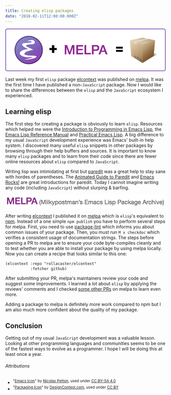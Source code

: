 ```yaml
---
title: Creating elisp packages
date: "2018-02-11T12:00:00.000Z"
---
```

![intro](./intro.png)

Last week my first `elisp` package [elcontext](https://sojka.tech/elcontext) was
published on [melpa](https://melpa.org/#/elcontext). It was the first time I
have published a non-`JavaScript` package. Now I would like to share the
differences between the `elisp` and the `JavaScript` ecosystem I experienced.


## Learning elisp

The first step for creating a package is obviously to learn `elisp`. Resources
which helped me were the [Introduction to Programming in Emacs
Lisp](https://www.gnu.org/software/emacs/manual/html_node/eintr/index.html), the
[Emacs Lisp Reference
Manual](https://www.gnu.org/software/emacs/manual/html_node/elisp/index.html)
and [Practical Emacs Lisp](http://ergoemacs.org/emacs/elisp.html). A big
difference to my usual `JavaScript` development experience was Emacs' built-in
help system. I discovered many useful `elisp` snippets in other packages by
browsing through their help buffers and sources. It is important to know many
`elisp` packages and to learn from their code since there are fewer online
resources about `elisp` compared to `JavaScript`.

Writing lisp was intimidating at first but
[paredit](https://melpa.org/#/paredit) was a great help to stay sane with hordes
of parentheses. The [Animated Guide to
Paredit](http://danmidwood.com/content/2014/11/21/animated-paredit.html) and
[Emacs Rocks!](http://emacsrocks.com/e14.html) are great introductions for
paredit. Today I cannot imagine writing any code (including `JavaScript`)
without slurping & barfing.

![melpa](./melpa.png)

After writing [elcontext](https://github.com/rollacaster/elcontext) I published
it on [melpa](https://melpa.org/#/) which is `elisp`'s equivalent to
[npm](https://www.npmjs.com/). Instead of a one simple `npm publish` you have to
perform several steps for melpa. First, you need to use
[package-lint](https://github.com/purcell/package-lint) which informs you about
common issues of your package. Then, you must run `M x checkdoc` which verifies
a consistent usage of documentation strings. The steps before opening a PR
to melpa are to ensure your code byte-compiles cleanly and to test whether you
are able to install your package by using melpa locally. Now you can create a
recipe that looks similar to this one:

```emacs-lisp
(elcontext :repo "rollacaster/elcontext"
           :fetcher github)
```

After submitting your PR, melpa's maintainers review your code and suggest some
improvements. I learned a lot about `elisp` by applying the reviews' comments
and I checked [some other PRs](https://github.com/melpa/melpa/pulls) on melpa to learn even more.

Adding a package to melpa is definitely more work compared to npm but I am also
much more confident about the quality of my package.


## Conclusion

Getting out of my usual `JavaScript` development was a valuable lesson. Looking
at other programming languages and communities seems to be one of the fastest
ways to evolve as a programmer. I hope I will be doing this at least once a
year.

###### Attributions
- <sup>"[Emacs Icon](https://www.gnu.org/software/emacs/manual/html_node/eintr/index.html)" by [Nicolas Petton](https://nicolas.petton.fr/), used under [CC BY-SA 4.0](https://creativecommons.org/licenses/by-sa/4.0/)</sup>
- <sup>"[Packaging Icon](http://www.softicons.com/business-icons/ecommerce-and-business-icons-by-designcontest.com/packaging-icon)" by [DesignContest.com](http://www.softicons.com/designers/designcontest.com), used under [CC BY](https://creativecommons.org/licenses/by/3.0/)</sup>

